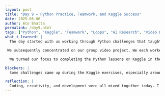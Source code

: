 ```yaml
---
layout: post
title: "Day 9 – Python Practice, Teamwork, and Kaggle Success"
date: 2025-06-06
author: Ato Bhatta
permalink: /day9.html
tags: ["Python", "Kaggle", "Teamwork", "Loops", "AI Research", "Video Project", "Programming"]
what_i_learned: |
  The day started with us working through Python challenges that taught us about new ideas like `while` loops and list functions like `insert()`, `remove()`, and `sort()`. Through these activities, we improved our understanding of data structures and how to better manage a program's flow. We also looked at innovative approaches to problem-solving with maps, which was entertaining and instructive.

 We subsequently concentrated on our group video project. We each worked on a minimum of two slides and recorded our contributions. Despite my initial nervousness—especially because this was my first time creating a video of this nature—everything went smoothly because of our teamwork. Everyone helped each other out, and it was wonderful to be a part of something creative and cooperative.

  We turned our focus to completing the Python lessons on Kaggle in the afternoon. The lessons were difficult, particularly the sections on loops and list operations, but we persisted. Getting the certificate after finishing the Kaggle Python Beginner course felt great. The procedure offered us a sense of success in addition to reaffirming what we had been learning.

blockers: |
  Some challenges came up during the Kaggle exercises, especially around understanding list operations and how mappings work in loops. But I was able to work through them with practice and support from peers.

reflection: |
  Coding, creativity, and development were all mixed together today. I was able to strengthen my grasp of loops and list management thanks to the Python problems. Despite my initial reluctance, I also felt more confident after participating in the team video. I learned from recording my portion that growth requires venturing outside of your comfort zone.One of the highlights was finishing the Kaggle course. It inspired me to continue learning more and demonstrated my progress since the beginning of this program. Receiving the certificate made me feel proud and gave me a sense that the work was well worth it. Overall, the day was full of learning and teamwork. I felt more connected to my team and more confident in my coding skills. It was one of those days where everything felt meaningful.
---
```

